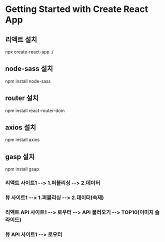 # Getting Started with Create React App

## 리액트 설치
npx create-react-app ./

## node-sass 설치
npm install node-sass

## router 설치
npm install react-router-dom

## axios 설치
npm install axios

## gasp 설치
npm install gsap


### 리액트 사이트1          --> 1.퍼블리싱 --> 2.데이터 
### 뷰 사이트1             --> 1.퍼블리싱 --> 2.데이터(숙제)

### 리액트 API 사이트1      --> 로우터 --> API 불러오기 --> TOP10(이미지 슬라이드)
### 뷰 API 사이트1         --> 로우터
